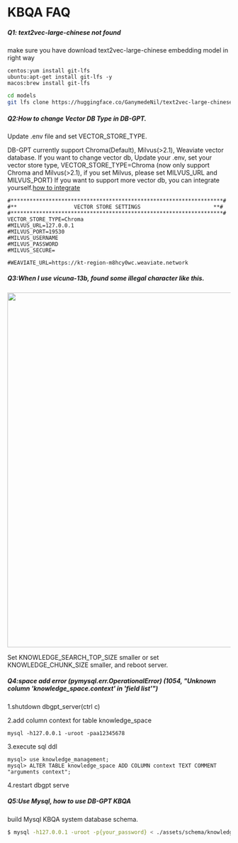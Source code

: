 KBQA FAQ
==================================

##### Q1: text2vec-large-chinese not found

make sure you have download text2vec-large-chinese embedding model in right way

```tip
centos:yum install git-lfs
ubuntu:apt-get install git-lfs -y
macos:brew install git-lfs
```
```bash
cd models
git lfs clone https://huggingface.co/GanymedeNil/text2vec-large-chinese
```

##### Q2:How to change Vector DB Type in DB-GPT.

Update .env file and set VECTOR_STORE_TYPE.

DB-GPT currently support Chroma(Default), Milvus(>2.1), Weaviate vector database.
If you want to change vector db, Update your .env, set your vector store type, VECTOR_STORE_TYPE=Chroma (now only support Chroma and Milvus(>2.1), if you set Milvus, please set MILVUS_URL and MILVUS_PORT)
If you want to support more vector db, you can integrate yourself.[how to integrate](https://db-gpt.readthedocs.io/en/latest/modules/vector.html)
```commandline
#*******************************************************************#
#**                  VECTOR STORE SETTINGS                       **#
#*******************************************************************#
VECTOR_STORE_TYPE=Chroma
#MILVUS_URL=127.0.0.1
#MILVUS_PORT=19530
#MILVUS_USERNAME
#MILVUS_PASSWORD
#MILVUS_SECURE=

#WEAVIATE_URL=https://kt-region-m8hcy0wc.weaviate.network
```
##### Q3:When I use vicuna-13b, found some illegal character like this.
<p align="left">
  <img src="https://github.com/eosphoros-ai/DB-GPT/assets/13723926/088d1967-88e3-4f72-9ad7-6c4307baa2f8" width="800px" />
</p>

Set KNOWLEDGE_SEARCH_TOP_SIZE smaller or set KNOWLEDGE_CHUNK_SIZE smaller, and reboot server.

##### Q4:space add error (pymysql.err.OperationalError) (1054, "Unknown column 'knowledge_space.context' in 'field list'")

1.shutdown dbgpt_server(ctrl c)

2.add column context for table knowledge_space

```commandline
mysql -h127.0.0.1 -uroot -paa12345678
```

3.execute sql ddl

```commandline
mysql> use knowledge_management;
mysql> ALTER TABLE knowledge_space ADD COLUMN context TEXT COMMENT "arguments context";
```

4.restart dbgpt serve

##### Q5:Use Mysql, how to use DB-GPT KBQA

build Mysql KBQA system database schema.

```bash
$ mysql -h127.0.0.1 -uroot -p{your_password} < ./assets/schema/knowledge_management.sql
```